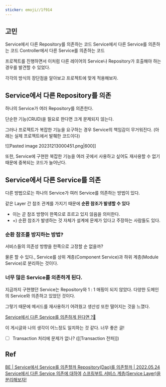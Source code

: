 ```yaml
---
sticker: emoji//1f914
---
```


## 고민

Service에서 다른 Repository를 의존하는 코드
Service에서 다른 Service를 의존하는 코드
Controller에서 다른 Service를 의존하는 코드

프로젝트를 진행하면서 이처럼 다른 레이어의 Service나 Repository가 호출해야 하는 경우를 발견할 수 있었다.

각각의 방식의 장단점을 알아보고 프로젝트에 맞게 적용해보자.

## Service에서 다른 Repository를 의존

하나의 Service가 여러 Repository를 의존한다.

단순한 기능(CRUD)을 필요로 한다면 크게 문제되지 않는다.

그러나 프로젝트가 복잡한 기능을 요구하는 경우 Service의 책임감이 무거워진다.
(아래는 실제 프로젝트에서 발췌한 코드이다)

![[Pasted image 20231213000451.png|600]]

또한, Service에 구현한 복잡한 기능을 여러 곳에서 사용하고 싶어도 재사용할 수 없기 때문에 중복되는 코드가 늘어난다.


## Service에서 다른 Service를 의존

다른 방법으로는 하나의 Service가 여러 Service를 의존하는 방법이 있다.

같은 Layer 간 참조 관계를 가지기 때문에 **순환 참조가 발생할 수 있다**
- 이는 곧 참조 방향이 한쪽으로 흐르고 있지 않음을 의미한다.
- +) 순환 참조가 발생하는 것 자체가 설계에 문제가 있다고 주장하는 사람들도 있다.

### 순환 참조를 방지하는 방법?

서비스들의 의존성 방향을 한쪽으로 고정할 순 없을까?

물론 할 수 있다.,
Service를 상위 계층(Component Service)과 하위 계층(Module Service)로 분리하는 것이다.


### 너무 많은 Service를 의존하게 된다.

지금까지 구현했던 Service는 Repository와 1 : 1 매핑이 되지 않았다.
다양한 도메인의 Service와 의존하고 있었던 것이다.

그렇기 때문에 메서드를 재사용하기 어려웠고 생산성 또한 떨어지는 것을 느꼈다.

[Service에서 다른 Service를 의존하게 된다면 ?🌟](https://taesan94.tistory.com/268)

이 게시글와 나의 생각이 어느정도 일치하는 것 같다. 너무 좋은 글!






- [ ] Transaction 처리에 문제가 없나? ([[Transaction 전파]])




## Ref

[BE | Service에서 Service를 의존할까 Repository(Dao)를 의존할까 | 2022.05.24](https://github.com/woowacourse/retrospective/discussions/15)
[Service에서 다른 Service 의존에 대하여](https://jangjjolkit.tistory.com/62)
[스프링부트 서비스 계층(Service Layer)을 분리해보자!](https://velog.io/@pgmjun/%EC%8A%A4%ED%94%84%EB%A7%81%EB%B6%80%ED%8A%B8-%EC%84%9C%EB%B9%84%EC%8A%A4-%EA%B3%84%EC%B8%B5Service-Layer%EC%9D%84-%EB%B6%84%EB%A6%AC%ED%95%B4%EB%B3%B4%EC%9E%90)
